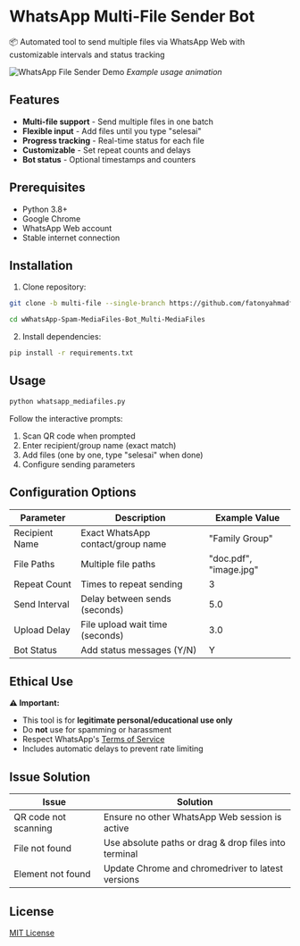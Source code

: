 # WhatsApp Multi-File Sender Bot

📦 Automated tool to send multiple files via WhatsApp Web with customizable intervals and status tracking

![WhatsApp File Sender Demo](demo.gif) _Example usage animation_

## Features

- **Multi-file support** - Send multiple files in one batch
- **Flexible input** - Add files until you type "selesai"
- **Progress tracking** - Real-time status for each file
- **Customizable** - Set repeat counts and delays
- **Bot status** - Optional timestamps and counters

## Prerequisites

- Python 3.8+
- Google Chrome
- WhatsApp Web account
- Stable internet connection

## Installation

1. Clone repository:

```bash
git clone -b multi-file --single-branch https://github.com/fatonyahmadfauzi/WhatsApp-Spam-MediaFiles-Bot.git WhatsApp-Spam-MediaFiles-Bot_Multi-MediaFiles

cd wWhatsApp-Spam-MediaFiles-Bot_Multi-MediaFiles
```

2. Install dependencies:

```bash
pip install -r requirements.txt
```

## Usage

```bash
python whatsapp_mediafiles.py
```

Follow the interactive prompts:

1. Scan QR code when prompted
2. Enter recipient/group name (exact match)
3. Add files (one by one, type "selesai" when done)
4. Configure sending parameters

## Configuration Options

| **Parameter**  | **Description**                   | **Example Value**      |
| -------------- | --------------------------------- | ---------------------- |
| Recipient Name | Exact WhatsApp contact/group name | "Family Group"         |
| File Paths     | Multiple file paths               | "doc.pdf", "image.jpg" |
| Repeat Count   | Times to repeat sending           | 3                      |
| Send Interval  | Delay between sends (seconds)     | 5.0                    |
| Upload Delay   | File upload wait time (seconds)   | 3.0                    |
| Bot Status     | Add status messages (Y/N)         | Y                      |

## Ethical Use

**⚠️ Important:**

- This tool is for **legitimate personal/educational use only**
- Do **not** use for spamming or harassment
- Respect WhatsApp's [Terms of Service]()
- Includes automatic delays to prevent rate limiting

## Issue Solution

| **Issue**            | **Solution**                                          |
| -------------------- | ----------------------------------------------------- |
| QR code not scanning | Ensure no other WhatsApp Web session is active        |
| File not found       | Use absolute paths or drag & drop files into terminal |
| Element not found    | Update Chrome and chromedriver to latest versions     |

## License

[MIT License]()
